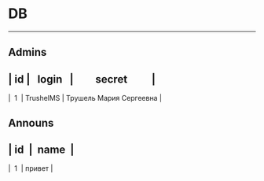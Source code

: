 # DB
***
## Admins

|&nbsp;id&nbsp;|&nbsp;&nbsp;&nbsp;login&nbsp;&nbsp;&nbsp;|&nbsp;&nbsp;&nbsp;&nbsp;&nbsp;&nbsp;&nbsp;&nbsp;&nbsp;secret&nbsp;&nbsp;&nbsp;&nbsp;&nbsp;&nbsp;&nbsp;&nbsp;&nbsp;&nbsp;| 
---------------------------------------------
|&nbsp;&nbsp;1&nbsp;&nbsp;|&nbsp;TrushelMS&nbsp;|&nbsp;Трушель Мария Сергеевна&nbsp;|


## Announs

|&nbsp;id&nbsp;&nbsp;|&nbsp;&nbsp;name&nbsp;&nbsp;|       
----------------
|&nbsp;&nbsp;1&nbsp;&nbsp;|&nbsp;привет&nbsp;| 
